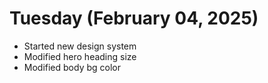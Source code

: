 # Tuesday (February 04, 2025)

- Started new design system
- Modified hero heading size
- Modified body bg color

